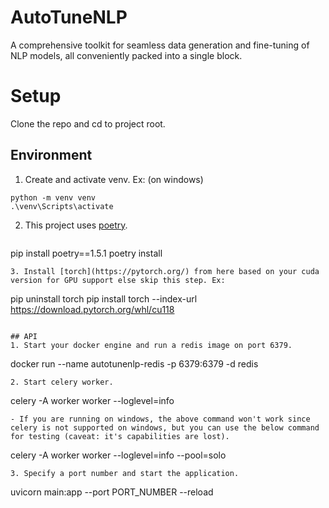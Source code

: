 # AutoTuneNLP
A comprehensive toolkit for seamless data generation and fine-tuning of NLP models, all conveniently packed into a single block.

# Setup

Clone the repo and cd to project root.

## Environment
1. Create and activate venv. Ex:
(on windows)
```
python -m venv venv
.\venv\Scripts\activate
```
2. This project uses [poetry](https://python-poetry.org/docs/basic-usage/).
```
```
pip install poetry==1.5.1
poetry install
```
3. Install [torch](https://pytorch.org/) from here based on your cuda version for GPU support else skip this step. Ex:
```
pip uninstall torch
pip install torch --index-url https://download.pytorch.org/whl/cu118
```

## API
1. Start your docker engine and run a redis image on port 6379.
```
docker run --name autotunenlp-redis -p 6379:6379 -d redis
```
2. Start celery worker.
```
celery -A worker worker --loglevel=info
```
- If you are running on windows, the above command won't work since celery is not supported on windows, but you can use the below command for testing (caveat: it's capabilities are lost).
```
celery -A worker worker --loglevel=info --pool=solo
```
3. Specify a port number and start the application.
```
uvicorn main:app --port PORT_NUMBER --reload
```


